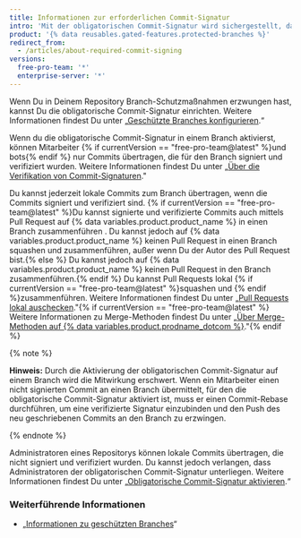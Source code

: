 ```yaml
---
title: Informationen zur erforderlichen Commit-Signatur
intro: 'Mit der obligatorischen Commit-Signatur wird sichergestellt, dass Mitarbeiter nur verifizierte und signierte Commits an einen geschützten Branch übertragen können.'
product: '{% data reusables.gated-features.protected-branches %}'
redirect_from:
  - /articles/about-required-commit-signing
versions:
  free-pro-team: '*'
  enterprise-server: '*'
---
```


Wenn Du in Deinem Repository Branch-Schutzmaßnahmen erzwungen hast, kannst Du die obligatorische Commit-Signatur einrichten. Weitere Informationen findest Du unter „[Geschützte Branches konfigurieren](/articles/configuring-protected-branches/).“

Wenn du die obligatorische Commit-Signatur in einem Branch aktivierst, können Mitarbeiter {% if currentVersion == "free-pro-team@latest" %}und bots{% endif %} nur Commits übertragen, die für den Branch signiert und verifiziert wurden. Weitere Informationen findest Du unter „[Über die Verifikation von Commit-Signaturen](/articles/about-commit-signature-verification)."

Du kannst jederzeit lokale Commits zum Branch übertragen, wenn die Commits signiert und verifiziert sind. {% if currentVersion == "free-pro-team@latest" %}Du kannst signierte und verifizierte Commits auch mittels Pull Request auf {% data variables.product.product_name %} in einen Branch zusammenführen . Du kannst jedoch auf {% data variables.product.product_name %} keinen Pull Request in einen Branch squashen und zusammenführen, außer wenn Du der Autor des Pull Request bist.{% else %} Du kannst jedoch auf {% data variables.product.product_name %} keinen Pull Request in den Branch zusammenführen.{% endif %} Du kannst Pull Requests lokal {% if currentVersion == "free-pro-team@latest" %}squashen und {% endif %}zusammenführen. Weitere Informationen findest Du unter „[Pull Requests lokal auschecken](/github/collaborating-with-issues-and-pull-requests/checking-out-pull-requests-locally)."{% if currentVersion == "free-pro-team@latest" %} Weitere Informationen zu Merge-Methoden findest Du unter „[Über Merge-Methoden auf {% data variables.product.prodname_dotcom %}](/github/administering-a-repository/about-merge-methods-on-github)."{% endif %}

{% note %}

**Hinweis:** Durch die Aktivierung der obligatorischen Commit-Signatur auf einem Branch wird die Mitwirkung erschwert. Wenn ein Mitarbeiter einen nicht signierten Commit an einen Branch übermittelt, für den die obligatorische Commit-Signatur aktiviert ist, muss er einen Commit-Rebase durchführen, um eine verifizierte Signatur einzubinden und den Push des neu geschriebenen Commits an den Branch zu erzwingen.

{% endnote %}

Administratoren eines Repositorys können lokale Commits übertragen, die nicht signiert und verifiziert wurden. Du kannst jedoch verlangen, dass Administratoren der obligatorischen Commit-Signatur unterliegen. Weitere Informationen findest Du unter „[Obligatorische Commit-Signatur aktivieren](/articles/enabling-required-commit-signing).“

### Weiterführende Informationen

- „[Informationen zu geschützten Branches](/articles/about-protected-branches)“
